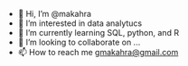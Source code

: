 - 👋 Hi, I’m @makahra
- 👀 I’m interested in data analytucs
- 🌱 I’m currently learning SQL, python, and R 
- 💞️ I’m looking to collaborate on ...
- 📫 How to reach me gmakahra@gmail.com

<!---
makahra/makahra is a ✨ special ✨ repository because its `README.md` (this file) appears on your GitHub profile.
You can click the Preview link to take a look at your changes.
--->
